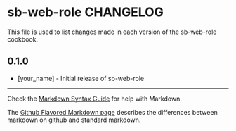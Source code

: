 sb-web-role CHANGELOG
=====================

This file is used to list changes made in each version of the sb-web-role cookbook.

0.1.0
-----
- [your_name] - Initial release of sb-web-role

- - -
Check the [Markdown Syntax Guide](http://daringfireball.net/projects/markdown/syntax) for help with Markdown.

The [Github Flavored Markdown page](http://github.github.com/github-flavored-markdown/) describes the differences between markdown on github and standard markdown.
